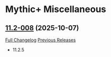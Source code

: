 # Mythic+ Miscellaneous

## [11.2-008](https://github.com/teelolws/MplusAG/tree/11.2-008) (2025-10-07)
[Full Changelog](https://github.com/teelolws/MplusAG/compare/11.2-007...11.2-008) [Previous Releases](https://github.com/teelolws/MplusAG/releases)

- 11.2.5  
